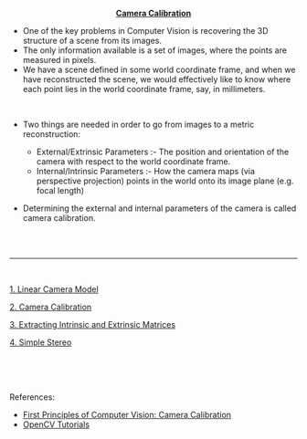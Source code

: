 <p align="center"><b><ins> Camera Calibration </ins></b></p>

- One of the key problems in Computer Vision is recovering the 3D structure of a scene from its images.
- The only information available is a set of images, where the points are measured in pixels.
- We have a scene defined in some world coordinate frame, and when we have reconstructed the scene, we would effectively like to know where each point lies in the world coordinate frame, say, in millimeters.

<br>

- Two things are needed in order to go from images to a metric reconstruction:

    - External/Extrinsic Parameters :- The position and orientation of the camera with respect to the world coordinate frame.
    - Internal/Intrinsic Parameters :- How the camera maps (via perspective projection) points in the world onto its image plane (e.g. focal length)

- Determining the external and internal parameters of the camera is called camera calibration.

<br><br>

---

<br>

[1. Linear Camera Model](./Notes/Linear%20Camera%20Model.md)

[2. Camera Calibration](./Notes/Camera%20Calibration.md)

[3. Extracting Intrinsic and Extrinsic Matrices](./Notes/Extracting%20Intrinsic%20and%20Extrinsic%20Matrices.md)

[4. Simple Stereo](./Notes/Simple%20Stereo.md)

<br><br><br>

References:

- [First Principles of Computer Vision: Camera Calibration](https://www.youtube.com/playlist?list=PL2zRqk16wsdoCCLpou-dGo7QQNks1Ppzo)
- [OpenCV Tutorials](https://opencv24-python-tutorials.readthedocs.io/en/latest/py_tutorials/py_tutorials.html)